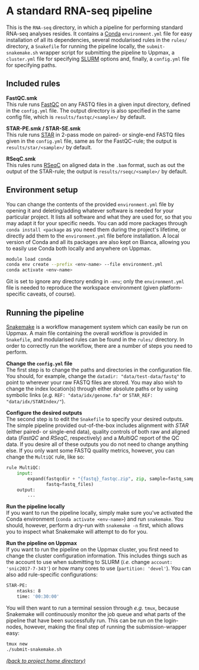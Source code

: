 # A standard RNA-seq pipeline

This is the `RNA-seq` directory, in which a pipeline for performing standard
RNA-seq analyses resides. It contains a [Conda][conda-home] `environment.yml`
file for easy installation of all its dependencies, several modularised rules
in the `rules/` directory, a `Snakefile` for running the pipeline locally, the
`submit-snakemake.sh` wrapper script for submitting the pipeline to Uppmax,
a `cluster.yml` file for specifying [SLURM][slurm-home] options and, finally, a
`config.yml` file for specifying paths.

## Included rules

**FastQC.smk** \
This rule runs [FastQC][fastqc-home] on any FASTQ files in a given input
directory, defined in the `config.yml` file. The output directory is also
specified in the same config file, which is `results/fastqc/<sample>/` by
default.

**STAR-PE.smk / STAR-SE.smk** \
This rule runs [STAR][star-home] in 2-pass mode on paired- or single-end FASTQ
files given in the `config.yml` file, same as for the FastQC-rule; the output
is `results/star/<sample>/` by default.

**RSeqC.smk** \
This rules runs [RSeqC][rseqc-home] on aligned data in the `.bam` format,
such as out the output of the STAR-rule; the output is
`results/rseqc/<sample>/` by default.

## Environment setup
You can change the contents of the provided `environment.yml` file by opening
it and deleting/adding whatever software is needed for your particular project.
It lists all software and what they are used for, so that you may adapt it for
your specific needs. You can add more packages through `conda install <package`
as you need them during the project's lifetime, or directly add them to the
`environment.yml` file before installation. A local version of Conda and all
its packages are also kept on Bianca, allowing you to easily use Conda both
locally and anywhere on Uppmax.

```bash
module load conda
conda env create --prefix <env-name> --file environment.yml
conda activate <env-name>
```

Git is set to ignore any directory ending in `-env`; only the `environment.yml`
file is needed to reproduce the workspace environment (given platform-specific
caveats, of course).

## Running the pipeline 

[Snakemake][snakemake-home] is a workflow management system which can easily be
run on Uppmax. A main file containing the overall workflow is provided in
`Snakefile`, and modularised rules can be found in the `rules/` directory. In
order to correctly run the workflow, there are a number of steps you need to
perform.

**Change the `config.yml` file** \
The first step is to change the paths and directories in the configuration
file. You should, for example, change the `datadir: "data/test-data/fastq"` to
point to wherever your raw FASTQ files are stored. You may also wish to change
the index location(s) through either absolute paths or by using symbolic links 
(*e.g.* `REF: "data/idx/genome.fa"` or `STAR_REF: "data/idx/STARIndex/"`).

**Configure the desired outputs** \
The second step is to edit the `Snakefile` to specify your desired outputs. The
simple pipeline provided out-of-the-box includes alignment with *STAR* (either
paired- or single-end data), quality controls of both raw and aligned data
(*FastQC* and *RSeqC*, respectively) and a *MultiQC* report of the QC data.
If you desire all of these outputs you do not need to change anything else.
If you only want some FASTQ quality metrics, however, you can change the
`MultiQC` rule, like so:

```python
rule MultiQC:
    input:
        expand(fastqcdir + "{fastq}_fastqc.zip", zip, sample=fastq_samples,
               fastq=fastq_files)
    output:
        ...
```

**Run the pipeline locally** \
If you want to run the pipeline locally, simply make sure you've activated the
Conda environment (`conda activate <env-name>`) and run `snakemake`. You
should, however, perform a dry-run with `snakemake -n` first, which allows you
to inspect what Snakemake will attempt to do for you.

**Run the pipeline on Uppmax** \
If you want to run the pipeline on the Uppmax cluster, you first need to change
the cluster configuration information. This includes things such as the account
to use when submitting to SLURM (*i.e.* change `account: 'snic2017-7-343'`) or
how many cores to use (`partition: 'devel'`). You can also add rule-specific
configurations:

```bash
STAR-PE:
    ntasks: 8
    time: '00:30:00'
```

You will then want to run a terminal session through *e.g.* `tmux`, because
Snakemake will continuously monitor the job queue and what parts of the
pipeline that have been successfully run. This can be run on the login-nodes,
however, making the final step of running the submission-wrapper easy:

```bash
tmux new
./submit-snakemake.sh
```

[*(back to project home directory)*][sf-home]

[conda-home]: https://conda.io/en/latest/
[fastqc-home]: https://www.bioinformatics.babraham.ac.uk/projects/fastqc/
[rseqc-home]: http://rseqc.sourceforge.net/
[sf-home]: https://github.com/NBISweden/NBIS-support-framework
[slurm-home]: https://slurm.schedmd.com/documentation.html
[snakemake-home]: https://snakemake.readthedocs.io/en/stable/
[star-home]: https://github.com/alexdobin/STAR
